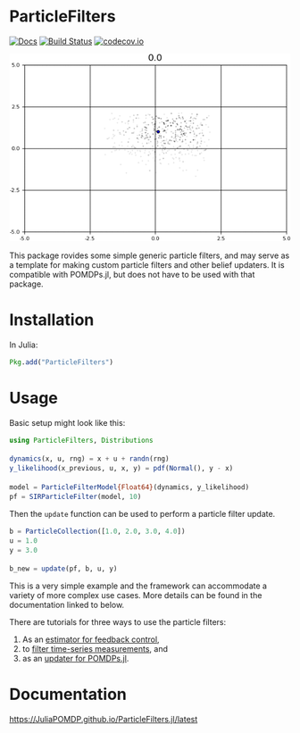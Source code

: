 # ParticleFilters

[![Docs](https://img.shields.io/badge/docs-latest-blue.svg)](https://JuliaPOMDP.github.io/ParticleFilters.jl/latest)
[![Build Status](https://travis-ci.org/JuliaPOMDP/ParticleFilters.jl.svg?branch=master)](https://travis-ci.org/JuliaPOMDP/ParticleFilters.jl?branch=master)
[![codecov.io](http://codecov.io/github/JuliaPOMDP/ParticleFilters.jl/coverage.svg?branch=master)](http://codecov.io/github/JuliaPOMDP/ParticleFilters.jl?branch=master)

![particles.gif](/img/particles.gif)

This package rovides some simple generic particle filters, and may serve as a template for making custom particle filters and other belief updaters. It is compatible with POMDPs.jl, but does not have to be used with that package.

# Installation

In Julia:

```julia
Pkg.add("ParticleFilters")
```

# Usage

Basic setup might look like this:
```julia
using ParticleFilters, Distributions

dynamics(x, u, rng) = x + u + randn(rng)
y_likelihood(x_previous, u, x, y) = pdf(Normal(), y - x)

model = ParticleFilterModel{Float64}(dynamics, y_likelihood)
pf = SIRParticleFilter(model, 10)
```
Then the `update` function can be used to perform a particle filter update.
```julia
b = ParticleCollection([1.0, 2.0, 3.0, 4.0])
u = 1.0
y = 3.0

b_new = update(pf, b, u, y)
```

This is a very simple example and the framework can accommodate a variety of more complex use cases. More details can be found in the documentation linked to below.

There are tutorials for three ways to use the particle filters:
1. As an [estimator for feedback control](notebooks/Using-a-Particle-Filter-for-Feedback-Control.ipynb),
2. to [filter time-series measurements](notebooks/Filtering-a-Trajectory-or-Data-Series.ipynb), and
3. as an [updater for POMDPs.jl](notebooks/Using-a-Particle-Filter-with-POMDPs-jl.ipynb).

# Documentation

https://JuliaPOMDP.github.io/ParticleFilters.jl/latest
